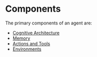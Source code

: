 # Components

The primary components of an agent are:

- [Cognitive Architecture](cognitive_architecture.md)
- [Memory](memory.md)
- [Actions and Tools](actions_and_tools.md)
- [Environments](environments.md)


